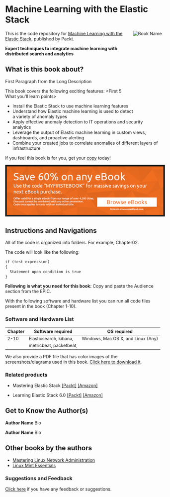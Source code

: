 # 	Machine Learning with the Elastic Stack

<a href="https://www.packtpub.com/big-data-and-business-intelligence/machine-learning-elastic-stack?utm_source=github&utm_medium=repository"><img src="https://d1ldz4te4covpm.cloudfront.net/sites/default/files/imagecache/ppv4_main_book_cover/cover_26.png" alt="Book Name" height="256px" align="right"></a>

This is the code repository for [	Machine Learning with the Elastic Stack](https://www.packtpub.com/big-data-and-business-intelligence/machine-learning-elastic-stack?utm_source=github&utm_medium=repository), published by Packt.

**Expert techniques to integrate machine learning with distributed search and analytics**

## What is this book about?
First Paragraph from the Long Description

This book covers the following exciting features: <First 5 What you'll learn points>
* Install the Elastic Stack to use machine learning features
* Understand how Elastic machine learning is used to detect a variety of anomaly types
* Apply effective anomaly detection to IT operations and security analytics
* Leverage the output of Elastic machine learning in custom views, dashboards, and proactive alerting
* Combine your created jobs to correlate anomalies of different layers of infrastructure

If you feel this book is for you, get your [copy](https://www.amazon.com/dp/1788477545) today!

<a href="https://www.packtpub.com/?utm_source=github&utm_medium=banner&utm_campaign=GitHubBanner"><img src="https://raw.githubusercontent.com/PacktPublishing/GitHub/master/GitHub.png" 
alt="https://www.packtpub.com/" border="5" /></a>


## Instructions and Navigations
All of the code is organized into folders. For example, Chapter02.

The code will look like the following:
```
if (test expression)
{
  Statement upon condition is true
}
```

**Following is what you need for this book:**
Copy and paste the Audience section from the EPIC.

With the following software and hardware list you can run all code files present in the book (Chapter 1-10).

### Software and Hardware List

| Chapter  | Software required                   | OS required                        |
| -------- | ------------------------------------| -----------------------------------|
| 2-10     | Elasticsearch, kibana,              |Windows, Mac OS X, and Linux (Any)  |
|          |  metricbeat, packetbeat,            |                                    |



We also provide a PDF file that has color images of the screenshots/diagrams used in this book. [Click here to download it](https://www.packtpub.com/sites/default/files/downloads/9781788834445_ColorImages.pdf).


### Related products <Other books you may enjoy>
* Mastering Elastic Stack [[Packt]](https://www.packtpub.com/big-data-and-business-intelligence/mastering-elastic-stack?utm_source=github&utm_medium=repository&utm_campaign=9781788293778) [[Amazon]](https://www.amazon.com/dp/1786460017)

* Learning Elastic Stack 6.0 [[Packt]](https://www.packtpub.com/big-data-and-business-intelligence/learning-elastic-stack-60?utm_source=github&utm_medium=repository&utm_campaign=9781787281868) [[Amazon]](https://www.amazon.com/dp/B077T7V7PF)

## Get to Know the Author(s)
**Author Name**
Bio

**Author Name**
Bio


## Other books by the authors
* [Mastering Linux Network Administration](https://www.packtpub.com/networking-and-servers/mastering-linux-network-administration?utm_source=github&utm_medium=repository&utm_campaign=9781784399597)
* [Linux Mint Essentials](https://www.packtpub.com/networking-and-servers/linux-mint-essentials?utm_source=github&utm_medium=repository&utm_campaign=9781782168157)

### Suggestions and Feedback
[Click here](https://docs.google.com/forms/d/e/1FAIpQLSdy7dATC6QmEL81FIUuymZ0Wy9vH1jHkvpY57OiMeKGqib_Ow/viewform) if you have any feedback or suggestions.
